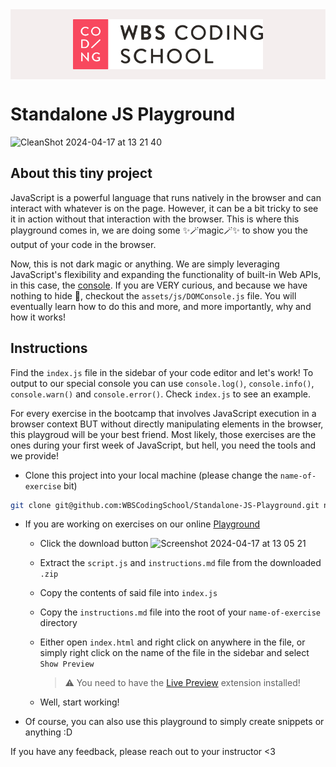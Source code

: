 <div style='background-color:#f4eeee; padding: 1rem;'>
    <img style='display:block; height:80px; margin: 0 auto;' src="/assets/images/logo.svg" alt="WBS Coding School" />
</div>

# Standalone JS Playground

![CleanShot 2024-04-17 at 13 21 40](https://github.com/WBSCodingSchool/Standalone-JS-Playground/assets/19370560/a6fb7362-89a0-47df-8a3a-04d3ba278631)

## About this tiny project

JavaScript is a powerful language that runs natively in the browser and can interact with whatever is on the page. However, it can be a bit tricky to see it in action without that interaction with the browser. This is where this playground comes in, we are doing some ✨🪄magic🪄✨ to show you the output of your code in the browser.

Now, this is not dark magic or anything. We are simply leveraging JavaScript's flexibility and expanding the functionality of built-in Web APIs, in this case, the [console](https://developer.mozilla.org/en-US/docs/Web/API/console). If you are VERY curious, and because we have nothing to hide 🫣, checkout the `assets/js/DOMConsole.js` file. You will eventually learn how to do this and more, and more importantly, why and how it works!

## Instructions

Find the `index.js` file in the sidebar of your code editor and let's work! To output to our special console you can use `console.log()`, `console.info()`, `console.warn()` and `console.error()`. Check `index.js` to see an example.

For every exercise in the bootcamp that involves JavaScript execution in a browser context BUT without directly manipulating elements in the browser, this playgroud will be your best friend. Most likely, those exercises are the ones during your first week of JavaScript, but hell, you need the tools and we provide!

- Clone this project into your local machine (please change the `name-of-exercise` bit)

```bash
git clone git@github.com:WBSCodingSchool/Standalone-JS-Playground.git name-of-exercise
```

- If you are working on exercises on our online [Playground](https://playground.wbscod.in/)

  - Click the download button
![Screenshot 2024-04-17 at 13 05 21](https://github.com/WBSCodingSchool/Standalone-JS-Playground/assets/19370560/1d777b42-876e-4904-8630-fcacdde24de0)
  - Extract the `script.js` and `instructions.md` file from the downloaded `.zip`
  - Copy the contents of said file into `index.js`
  - Copy the `instructions.md` file into the root of your `name-of-exercise` directory
  - Either open `index.html` and right click on anywhere in the file, or simply right click on the name of the file in the sidebar and select `Show Preview`

    > ⚠️ You need to have the [Live Preview](https://marketplace.visualstudio.com/items?itemName=ms-vscode.live-server) extension installed!

  - Well, start working!

- Of course, you can also use this playground to simply create snippets or anything :D

If you have any feedback, please reach out to your instructor <3
